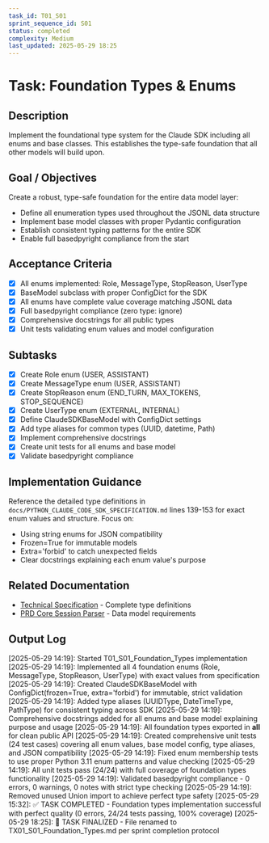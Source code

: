 ```yaml
---
task_id: T01_S01
sprint_sequence_id: S01
status: completed
complexity: Medium
last_updated: 2025-05-29 18:25
---
```


# Task: Foundation Types & Enums

## Description
Implement the foundational type system for the Claude SDK including all enums and base classes. This establishes the type-safe foundation that all other models will build upon.

## Goal / Objectives
Create a robust, type-safe foundation for the entire data model layer:
- Define all enumeration types used throughout the JSONL data structure
- Implement base model classes with proper Pydantic configuration
- Establish consistent typing patterns for the entire SDK
- Enable full basedpyright compliance from the start

## Acceptance Criteria
- [x] All enums implemented: Role, MessageType, StopReason, UserType
- [x] BaseModel subclass with proper ConfigDict for the SDK
- [x] All enums have complete value coverage matching JSONL data
- [x] Full basedpyright compliance (zero type: ignore)
- [x] Comprehensive docstrings for all public types
- [x] Unit tests validating enum values and model configuration

## Subtasks
- [x] Create Role enum (USER, ASSISTANT)
- [x] Create MessageType enum (USER, ASSISTANT)
- [x] Create StopReason enum (END_TURN, MAX_TOKENS, STOP_SEQUENCE)
- [x] Create UserType enum (EXTERNAL, INTERNAL)
- [x] Define ClaudeSDKBaseModel with ConfigDict settings
- [x] Add type aliases for common types (UUID, datetime, Path)
- [x] Implement comprehensive docstrings
- [x] Create unit tests for all enums and base model
- [x] Validate basedpyright compliance

## Implementation Guidance
Reference the detailed type definitions in `docs/PYTHON_CLAUDE_CODE_SDK_SPECIFICATION.md` lines 139-153 for exact enum values and structure. Focus on:
- Using string enums for JSON compatibility
- Frozen=True for immutable models
- Extra='forbid' to catch unexpected fields
- Clear docstrings explaining each enum value's purpose

## Related Documentation
- [Technical Specification](../../../docs/PYTHON_CLAUDE_CODE_SDK_SPECIFICATION.md) - Complete type definitions
- [PRD Core Session Parser](../../02_REQUIREMENTS/M01_Core_Session_Parser/PRD_Core_Session_Parser.md) - Data model requirements

## Output Log
[2025-05-29 14:19]: Started T01_S01_Foundation_Types implementation
[2025-05-29 14:19]: Implemented all 4 foundation enums (Role, MessageType, StopReason, UserType) with exact values from specification
[2025-05-29 14:19]: Created ClaudeSDKBaseModel with ConfigDict(frozen=True, extra='forbid') for immutable, strict validation
[2025-05-29 14:19]: Added type aliases (UUIDType, DateTimeType, PathType) for consistent typing across SDK
[2025-05-29 14:19]: Comprehensive docstrings added for all enums and base model explaining purpose and usage
[2025-05-29 14:19]: All foundation types exported in __all__ for clean public API
[2025-05-29 14:19]: Created comprehensive unit tests (24 test cases) covering all enum values, base model config, type aliases, and JSON compatibility
[2025-05-29 14:19]: Fixed enum membership tests to use proper Python 3.11 enum patterns and value checking
[2025-05-29 14:19]: All unit tests pass (24/24) with full coverage of foundation types functionality
[2025-05-29 14:19]: Validated basedpyright compliance - 0 errors, 0 warnings, 0 notes with strict type checking
[2025-05-29 14:19]: Removed unused Union import to achieve perfect type safety
[2025-05-29 15:32]: ✅ TASK COMPLETED - Foundation types implementation successful with perfect quality (0 errors, 24/24 tests passing, 100% coverage)
[2025-05-29 18:25]: 🏁 TASK FINALIZED - File renamed to TX01_S01_Foundation_Types.md per sprint completion protocol

